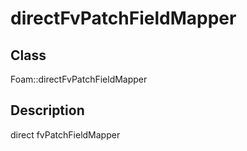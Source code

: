 # directFvPatchFieldMapper 
## Class
Foam::directFvPatchFieldMapper

## Description
direct fvPatchFieldMapper

